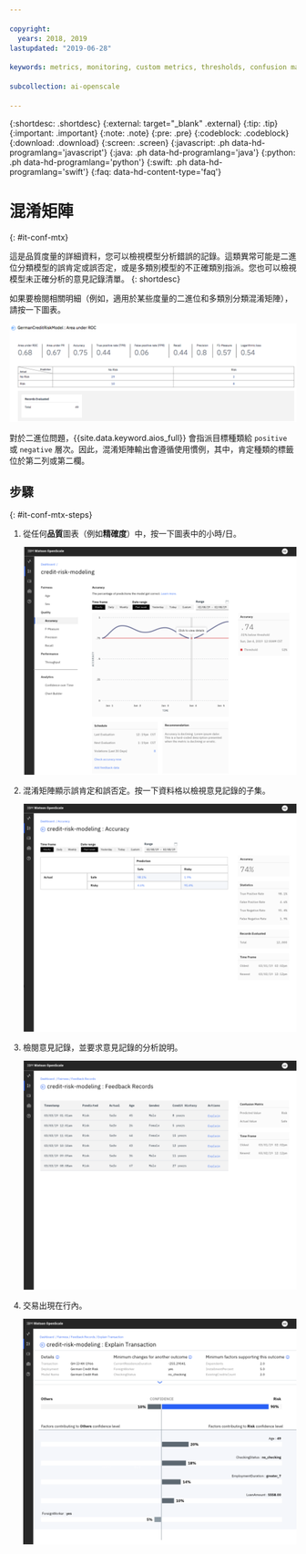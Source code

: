 ```yaml
---

copyright:
  years: 2018, 2019
lastupdated: "2019-06-28"

keywords: metrics, monitoring, custom metrics, thresholds, confusion matrix

subcollection: ai-openscale

---
```


{:shortdesc: .shortdesc}
{:external: target="_blank" .external}
{:tip: .tip}
{:important: .important}
{:note: .note}
{:pre: .pre}
{:codeblock: .codeblock}
{:download: .download}
{:screen: .screen}
{:javascript: .ph data-hd-programlang='javascript'}
{:java: .ph data-hd-programlang='java'}
{:python: .ph data-hd-programlang='python'}
{:swift: .ph data-hd-programlang='swift'}
{:faq: data-hd-content-type='faq'}

# 混淆矩陣
{: #it-conf-mtx}

這是品質度量的詳細資料，您可以檢視模型分析錯誤的記錄。這類異常可能是二進位分類模型的誤肯定或誤否定，或是多類別模型的不正確類別指派。您也可以檢視模型未正確分析的意見記錄清單。
{: shortdesc}

如果要檢閱相關明細（例如，適用於某些度量的二進位和多類別分類混淆矩陣），請按一下圖表。

![品質度量的明細表](images/quality_metrics_002.png)

對於二進位問題，{{site.data.keyword.aios_full}} 會指派目標種類給 `positive` 或 `negative` 層次。因此，混淆矩陣輸出會遵循使用慣例，其中，肯定種類的標籤位於第二列或第二欄。


## 步驟
{: #it-conf-mtx-steps}

1. 從任何**品質**圖表（例如**精確度**）中，按一下圖表中的小時/日。
    
    ![交易清單 - 偏誤](images/Confusion_Matrix_040819.004.png)

1. 混淆矩陣顯示誤肯定和誤否定。按一下資料格以檢視意見記錄的子集。

    ![交易清單 - 偏誤](images/Confusion_Matrix_040819.005.png)

1. 檢閱意見記錄，並要求意見記錄的分析說明。

    ![交易清單 - 偏誤](images/Confusion_Matrix_040819.006.png)

1. 交易出現在行內。

    ![交易清單 - 偏誤](images/Confusion_Matrix_040819.007.png)

